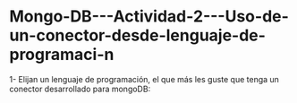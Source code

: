 # Mongo-DB---Actividad-2---Uso-de-un-conector-desde-lenguaje-de-programaci-n
1- Elijan un lenguaje de programación, el que más les guste que tenga un conector desarrollado para mongoDB:
